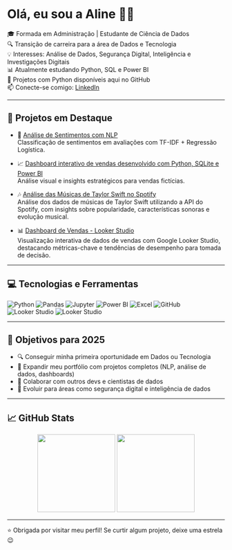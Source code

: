 # Olá, eu sou a Aline 👩‍💻

🎓 Formada em Administração | Estudante de Ciência de Dados  
🔍 Transição de carreira para a área de Dados e Tecnologia  
💡 Interesses: Análise de Dados, Segurança Digital, Inteligência e Investigações Digitais  
📊 Atualmente estudando Python, SQL e Power BI  
🐍 Projetos com Python disponíveis aqui no GitHub  
📫 Conecte-se comigo: [LinkedIn](https://www.linkedin.com/in/alinedapaz)

---

## 🚀 Projetos em Destaque

- 🔎 [Análise de Sentimentos com NLP](https://github.com/alinepax/nlp-avaliacoes-clientes)  
  Classificação de sentimentos em avaliações com TF-IDF + Regressão Logística.

- 📈 [Dashboard interativo de vendas desenvolvido com Python, SQLite e Power BI](https://github.com/alinepax/dashboard-vendas)   
  Análise visual e insights estratégicos para vendas fictícias.

- 🎶 [Análise das Músicas de Taylor Swift no Spotify](https://github.com/alinepax/analise_spotify_taylorswift)  
  Análise dos dados de músicas de Taylor Swift utilizando a API do Spotify, com insights sobre popularidade, características sonoras e evolução musical.

- 📊 [Dashboard de Vendas - Looker Studio](https://github.com/alinepax/dashboard_looker/tree/main)  
  Visualização interativa de dados de vendas com Google Looker Studio, destacando métricas-chave e tendências de desempenho para tomada de decisão.

---

## 💻 Tecnologias e Ferramentas

![Python](https://img.shields.io/badge/-Python-333?style=flat&logo=python)
![Pandas](https://img.shields.io/badge/-Pandas-150458?style=flat&logo=pandas)
![Jupyter](https://img.shields.io/badge/-Jupyter-F37626?style=flat&logo=jupyter)
![Power BI](https://img.shields.io/badge/-Power%20BI-F2C811?style=flat&logo=power-bi)
![Excel](https://img.shields.io/badge/-Excel-217346?style=flat&logo=microsoft-excel)
![GitHub](https://img.shields.io/badge/-GitHub-181717?style=flat&logo=github)
![Looker Studio](https://img.shields.io/badge/-Looker%20Studio-4285F4?style=flat&logo=google&logoColor=white)
![Looker Studio](https://img.shields.io/badge/-Looker%20Studio-333?style=flat)


---

## 🎯 Objetivos para 2025

- 🔍 Conseguir minha primeira oportunidade em Dados ou Tecnologia
- 📂 Expandir meu portfólio com projetos completos (NLP, análise de dados, dashboards)
- 🤝 Colaborar com outros devs e cientistas de dados
- 🚀 Evoluir para áreas como segurança digital e inteligência de dados

---

## 📈 GitHub Stats

<div align="center">
  <img height="180em" src="https://github-readme-stats.vercel.app/api?username=alinepax&show_icons=true&theme=radical" />
  <img height="180em" src="https://github-readme-stats.vercel.app/api/top-langs/?username=alinepax&layout=compact&theme=radical" />
</div>


---

⭐ Obrigada por visitar meu perfil! Se curtir algum projeto, deixe uma estrela 😉
